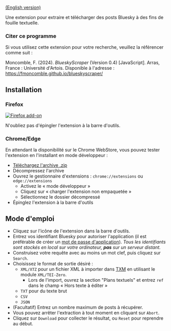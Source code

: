 [(English version)](https://fmoncomble.github.io/blueskyscraper)

Une extension pour extraire et télécharger des posts Bluesky à des fins de fouille textuelle.  
  
### Citer ce programme
Si vous utilisez cette extension pour votre recherche, veuillez la référencer comme suit :  
  
Moncomble, F. (2024). *BlueskyScraper* (Version 0.4) [JavaScript]. Arras, France : Université d'Artois. Disponible à l'adresse : https://fmoncomble.github.io/blueskyscraper/

## Installation
### Firefox
[ ![Firefox add-on](https://github.com/fmoncomble/Figaro_extractor/assets/59739627/e4df008e-1aac-46be-a216-e6304a65ba97)](https://github.com/fmoncomble/blueskyscraper/releases/latest/download/blueskyscraper.xpi)  
  
N'oubliez pas d'épingler l'extension à la barre d'outils.

### Chrome/Edge
En attendant la disponibilité sur le Chrome WebStore, vous pouvez tester l'extension en l'installant en mode développeur :
- [Téléchargez l'archive .zip](https://github.com/fmoncomble/blueskyscraper/releases/latest/download/blueskyscraper.zip)
- Décompressez l'archive
- Ouvrez le gestionnaire d'extensions : `chrome://extensions` ou `edge://extensions`
  - Activez le « mode développeur »
  - Cliquez sur « charger l'extension non empaquetée »
  - Sélectionnez le dossier décompressé
- Épinglez l'extension à la barre d'outils
 
## Mode d'emploi
- Cliquez sur l'icône de l'extension dans la barre d'outils.
- Entrez vos identifiant Bluesky pour autoriser l'application (il est préférable de créer un [mot de passe d'application](https://bsky.app/settings/app-passwords)). *Tous les identifiants sont stockés en local sur votre ordinateur, **pas** sur un serveur distant.*
- Construisez votre requête avec au moins un mot clef, puis cliquez sur `Search`.
- Choisissez le format de sortie désiré :
    - `XML/XTZ` pour un fichier XML à importer dans [TXM](https://txm.gitpages.huma-num.fr/textometrie/en/index.html) en utilisant le module `XML/TEI-Zero`.
        - Lors de l'import, ouvrez la section "Plans textuels" et entrez `ref` dans le champ « Hors texte à éditer »
    - `TXT` pour du texte brut
    - `CSV`
    - `JSON`
- (Facultatif) Entrez un nombre maximum de posts à récupérer.
- Vous pouvez arrêter l'extraction à tout moment en cliquant sur `Abort`.
- Cliquez sur `Download` pour collecter le résultat, ou `Reset` pour reprendre au début.